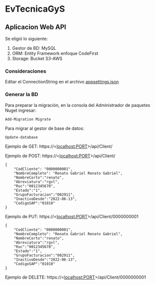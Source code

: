 # EvTecnicaGyS

## Aplicacion Web API
Se eligió lo siguiente:
1. Gestor de BD: MySQL
2. ORM: Entity Framework enfoque CodeFirst 
3. Storage: Bucket S3-AWS

### Consideraciones
Editar el ConnectionString en el archivo [appsettings.json](https://github.com/NattoGaboh/EvTecnicaGyS/blob/master/appsettings.json)

### Generar la BD
Para preparar la migración, en la consola del Administrador de paquetes Nuget ingresar:
~~~
Add-Migration Migrate
~~~

Para migrar al gestor de base de datos:
~~~
Update-database
~~~


Ejemplo de GET: https://<<localhost:PORT>>/api/Client/

Ejemplo de POST: https://<<localhost:PORT>>/api/Client/
~~~
{
    "CodCliente": "0000000001",
    "NombreCompleto": "Renato Gabriel Renato Gabriel",
    "NombreCorto":"renato",
    "Abreviatura":"rgvl",
    "Ruc":"0012345678",
    "Estado":"1",
    "GrupoFacturacion":"002911",
    "InactivoDesde":"2022-06-13",
    "CodigoSAP":"01010"
}
~~~

Ejemplo de PUT: https://<<localhost:PORT>>/api/Client/0000000001
~~~
{
    "CodCliente": "0000000001",
    "NombreCompleto": "Renato Gabriel Renato Gabriel",
    "NombreCorto":"renato",
    "Abreviatura":"rgvl",
    "Ruc":"0012345678",
    "Estado":"1",
    "GrupoFacturacion":"002911",
    "InactivoDesde":"2022-06-13",
    "CodigoSAP":"01010"
}
~~~


Ejemplo de DELETE: https://<<localhost:PORT>>/api/Client/0000000001

